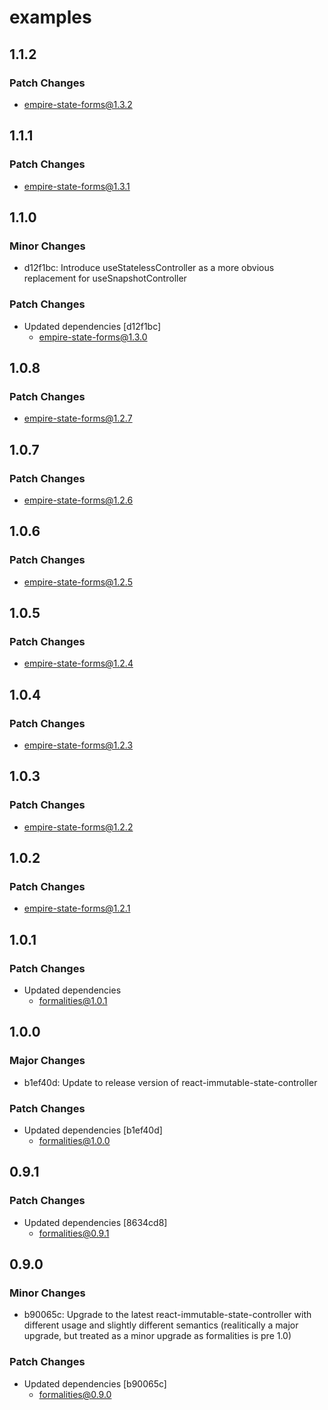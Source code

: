 # examples

## 1.1.2

### Patch Changes

- empire-state-forms@1.3.2

## 1.1.1

### Patch Changes

- empire-state-forms@1.3.1

## 1.1.0

### Minor Changes

- d12f1bc: Introduce useStatelessController as a more obvious replacement for useSnapshotController

### Patch Changes

- Updated dependencies [d12f1bc]
  - empire-state-forms@1.3.0

## 1.0.8

### Patch Changes

- empire-state-forms@1.2.7

## 1.0.7

### Patch Changes

- empire-state-forms@1.2.6

## 1.0.6

### Patch Changes

- empire-state-forms@1.2.5

## 1.0.5

### Patch Changes

- empire-state-forms@1.2.4

## 1.0.4

### Patch Changes

- empire-state-forms@1.2.3

## 1.0.3

### Patch Changes

- empire-state-forms@1.2.2

## 1.0.2

### Patch Changes

- empire-state-forms@1.2.1

## 1.0.1

### Patch Changes

- Updated dependencies
  - formalities@1.0.1

## 1.0.0

### Major Changes

- b1ef40d: Update to release version of react-immutable-state-controller

### Patch Changes

- Updated dependencies [b1ef40d]
  - formalities@1.0.0

## 0.9.1

### Patch Changes

- Updated dependencies [8634cd8]
  - formalities@0.9.1

## 0.9.0

### Minor Changes

- b90065c: Upgrade to the latest react-immutable-state-controller with different usage and slightly different semantics (realitically a major upgrade, but treated as a minor upgrade as formalities is pre 1.0)

### Patch Changes

- Updated dependencies [b90065c]
  - formalities@0.9.0
